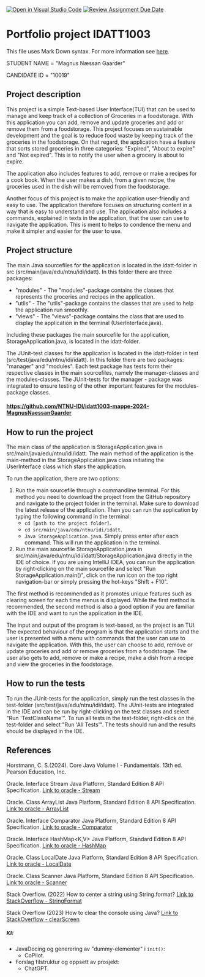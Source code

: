 [![Open in Visual Studio Code](https://classroom.github.com/assets/open-in-vscode-2e0aaae1b6195c2367325f4f02e2d04e9abb55f0b24a779b69b11b9e10269abc.svg)](https://classroom.github.com/online_ide?assignment_repo_id=16241657&assignment_repo_type=AssignmentRepo)
[![Review Assignment Due Date]([x]https://classroom.github.com/assets/deadline-readme-button-22041afd0340ce965d47ae6ef1cefeee28c7c493a6346c4f15d667ab976d596c.svg)](https://classroom.github.com/a/INcAwgxk)
# Portfolio project IDATT1003
This file uses Mark Down syntax. For more information see [here]([x]https://www.markdownguide.org/basic-syntax/).

STUDENT NAME = "Magnus Næssan Gaarder"

CANDIDATE ID = "10019"

## Project description

This project is a simple Text-based User Interface(TUI) that can be used to manage and keep track of a collection of 
Groceries in a foodstorage. With this application you can add, remove and update groceries and add or remove them from 
a foodstorage. This project focuses on sustainable development and the goal is to reduce food waste by keeping track 
of the groceries in the foodstorage. On that regard, the application have a feature that sorts stored groceries in three 
categories: "Expired", "About to expire" and "Not expired". 
This is to notify the user when a grocery is about to expire.

The application also includes features to add, remove or make a recipes for a cook book. When the user makes a dish,
from a given recipe, the groceries used in the dish will be removed from the foodstorage.

Another focus of this project is to make the application user-friendly and easy to use. The application therefore 
focuses on structuring content in a way that is easy to understand and use. The application also includes a commands, 
explained in texts in the application, that the user can use to navigate the application. This is ment to helps to 
condence the menu and make it simpler and easier for the user to use.

## Project structure

The main Java sourcefiles for the application is located in the idatt-folder in src (src/main/java/edu/ntnu/idi/idatt).
In this folder there are three packages: 
 - "modules" - The "modules"-package contains the classes that represents the groceries and recipes in the application.
 - "utils" - The "utils"-package contains the classes that are used to help the application run smoothly.
 - "views" - The "views"-package contains the class that are used to display the application in the terminal (UserInterface.java).

Including these packages the main sourcefile for the application, StorageApplication.java, is located in the idatt-folder.  


The JUnit-test classes for the application is located in the idatt-folder in test (src/test/java/edu/ntnu/idi/idatt).
In this folder there are two packages: "manager" and "modules". Each test package has tests form their respective 
classes in the main sourcefiles, namely the manager-classes and the modules-classes. The JUnit-tests for the manager -
package was integrated to ensure testing of the other important features for the modules-package classes.

#### https://github.com/NTNU-IDI/idatt1003-mappe-2024-MagnusNaessanGaarder

## How to run the project

The main class of the application is StorageApplication.java in src/main/java/edu/ntnu/idi/idatt.
The main method of the application is the main-method in the StorageApplication.java class initiating 
the UserInterface class which stars the application.

To run the application, there are two options:

1. Run the main sourcefile through a commandline terminal. For this method you need to download the project from
the GitHub repository and navigate to the project folder in the terminal. Make sure to download the latest release 
of the application. Then you can run the application by typing the following command in the terminal:
   * ```cd [path to the project folder]```.
   * ```cd src/main/java/edu/ntnu/idi/idatt```.
   * ```Java StorageApplication.java```. 
Simply press enter after each command. This will run the application in the terminal.
2. Run the main sourcefile StorageApplication.java in src/main/java/edu/ntnu/idi/idatt/StorageApplication.java directly 
in the IDE of choice. If you are using IntelliJ IDEA, you can run the application by right-clicking on the main 
sourcefile and select "Run StorageApplication.main()", click on the run icon on the top right navigation-bar or 
simply pressing the hot-keys "Shift + F10".

The first method is recommended as it promotes unique features such as clearing screen for each time 
menus is displayed. While the first method is recommended, the second method is also a good option if you are
familiar with the IDE and want to run the application in the IDE.

The input and output of the program is text-based, as the project is an TUI. The expected behaviour of the program is that the application starts 
and the user is presented with a menu with commands that the user can use to navigate the application. With this, 
the user can choose to add, remove or update groceries and add or remove groceries from a foodstorage. The user also 
gets to add, remove or make a recipe, make a dish from a recipe and view the groceries in the foodstorage.


## How to run the tests

To run the JUnit-tests for the application, simply run the test classes in the test-folder 
(src/test/java/edu/ntnu/idi/idatt). The JUnit-tests are integrated in the IDE and can be run by right-clicking on the
test classes and select "Run 'TestClassName'". To run all tests in the test-folder, right-click on the test-folder and
select "Run 'All Tests'". The tests should run and the results should be displayed in the IDE.


## References

[//]: # (TODO: Include references here, if any. For example, if you have used code from the course book, include a reference to the chapter.
Or if you have used code from a website or other source, include a link to the source.)

Horstmann, C. S.(2024). Core Java Volume I - Fundamentals. 13th ed. Pearson Education, Inc.

Oracle. Interface Stream<T> Java Platform, Standard Edition 8 API Specification.
[Link to oracle - Stream](https://docs.oracle.com/javase/8/docs/api/java/util/stream/Stream.html)

Oracle. Class ArrayList<E> Java Platform, Standard Edition 8 API Specification.
[Link to oracle - ArrayList](https://docs.oracle.com/javase/8/docs/api/java/util/ArrayList.html)

Oracle. Interface Comparator Java Platform, Standard Edition 8 API Specification.
[Link to oracle - Comparator](https://docs.oracle.com/javase/8/docs/api/java/util/Comparator.html)

Oracle. Interface HashMap<K,V> Java Platform, Standard Edition 8 API Specification.
[Link to oracle - HashMap](https://docs.oracle.com/javase/8/docs/api/java/util/HashMap.html)

Oracle. Class LocalDate Java Platform, Standard Edition 8 API Specification.
[Link to oracle - LocalDate](https://docs.oracle.com/javase/8/docs/api/java/time/LocalDate.html)

Oracle. Class Scanner Java Platform, Standard Edition 8 API Specification.
[Link to oracle - Scanner](https://docs.oracle.com/javase/8/docs/api/java/util/Scanner.html)

Stack Overflow. (2022) How to center a string using String.format? [Link to StackOverflow - StringFormat](https://stackoverflow.com/questions/8154366/how-to-center-a-string-using-string-format)

Stack Overflow (2023) How to clear the console using Java? [Link to StackOverflow - clearScreen](https://stackoverflow.com/questions/2979383/how-to-clear-the-console-using-java)



##### KI:
- JavaDocing og generering av "dummy-elementer" i `init()`:
   - CoPilot.
- Forslag filstruktur og oppsett av prosjekt:
   - ChatGPT.


